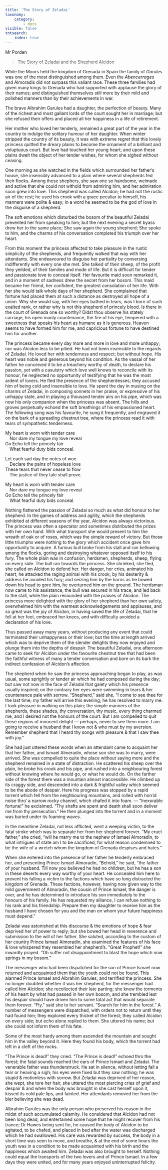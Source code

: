 ```yaml
---
title: 'The Story of Zeladai'
taxonomy:
    category:
        - docs
visible: false
tntsearch:
    index: true
---
```


<div class="author">Mr Porden</div>

> The Story of Zeladai and the Shepherd Alcidon

While the Moors held the kingdom of Grenada in Spain the family of *Garules* was one of the most distinguished among them. Even the *Abencerrages* and Almoradis did not surpass this valiant race. These three families had given many kings to Grenada who had supported with applause the glory of their names; and distinguished themselves still more by their mild and polished manners than by their achievements in war.

The brave Albrahim Garules had a daughter, the perfection of beauty. Many of the richest and most gallant lords of the court sought her in marriage; but she refused their offers and placed all her happiness in a life of retirement.

Her mother who loved her tenderly, remained a great part of the year in the country to indulge the solitary humour of her daughter. When winter stripped the country of its beauty, it was with extreme regret that this lovely princess quitted the dreary plains to become the ornament of a brilliant and voluptuous court. But love had touched her young heart; and upon these plains dwelt the object of her tender wishes, for whom she sighed without ceasing.

One morning as she watched in the fields which surrounded her father’s house, she insensibly advanced to a plain where several shepherds fed their flocks. Among these shephers, she saw one so handsome, welmade and active that she could not withold from admiring him, and her admiration soon grew into love. This shepherd was called Alcidon; he had not the rustic air of the rest; he used his crook with a grace peculiar to himself, his manners were polite & easy; in a word he seemed to be the god of love in the disguise of a shepherd.

The soft emotions which disturbed the bosom of the beautiful Zeladai prevented her from speaking to him; but the next evening a secret byass drew her to the same place; She saw again the young shepherd; She spoke to him, and the charms of his conversation completed his triumph over her heart.

From this moment the princess affected to take pleasure in the rustic simplicity of the shepherds, and frequently walked that way with her attendants. She endeavoured to disguise her partiality by conversing indifferently with every one she met. She talked of their sheep, of the profit they yeilded, of their families and mode of life. But it is difficult for tender and passionate love to conceal itself. Her favourite maid soon remarked it, and in a moment of sadness drew the secret from her bosom. This maid became her friend, her confident, the greatest consolation of her life. With her she would talk whole days of her shepherd. She complained that fortune had placed them at such a distance as destroyed all hope of a union. Why she would say, with her eyes bathed in tears, was I born of such exalted rank, or rather why is not this shepherd of princely blood. Is there in the court of Grenada one so worthy? Didst thou observe his stately carriage, his open manly countenance, the fire of his eye, tempered with a sweetness that speaks his heart as humane as it is generous. Heaven seems to have formed him for me, and capricious fortune to have destined him for another.

The princess became every day  more and more in love and more unhappy; nor was Alcidon less to be pitied. He had not been insensible to the regards of Zeladai. He loved her with tenderness and respect; but without hope. His heart was noble and generous beyond his condition. As the vassal of her father he conceived it to be a treachery worthy of death, to declare his passion, yet with a casuistry which love well knows to reconcile with its honour, he neglected no opportunity of testifying that he was the most ardent of lovers. He fled the presence of the shepherdesses; they accused him of being cold and insensible to love. He spent the day in musing on the charms of Zeladai, in composing sonnets in her praise, or expressive of his unhappy state, and in playing a thousand tender airs on his pipe, which was now his only companion when the princess was absent. The hills and groves perpetually echoed the soft breathings of his empassioned heart. The following song was his favourite, he sung it frequently, and engraved it on the bark of a spreading chestnut tree, where the princess read it with tears of sympathetic tenderness.

My heart is worn with tender care  
&emsp;Nor dare my tongue my love reveal  
Go Echo tell the princely fair  
&emsp;What fearful duty bids conceal.  
		
Let each sad day the notes of woe  
&emsp;Declare the pains of hopeless love  
These tears that never cease to flow  
&emsp;The justice of they tale shall prove.  

My heart is worn with tender care  
&emsp;Nor dare my tongue my love reveal  
Go Echo tell the princely fair  
&emsp;What fearful duty bids conceal.  

Nothing flattered the passion of Zeladai so much as what did honour to her shepherd. In the games of address and agility, which the shepherds exhibited at different seasons of the year, Alcidon was always victorious. The princess was often a spectator and sometimes distributed the prizes with her own hand. With what transport she would present to him the wreath of oak or of roses, which was the simple reward of victory. But those little triumphs were nothing to the glory which accident once gave him opportunity to acquire. A furious bull broke from his stall and ran bellowing among the flocks, goring and destroying whatever opposed itself to his fury. The whole plain was in confusion, herdsmen, shepherds, sheep, flying on every side. The bull ran towards the princess. She shrieked, she fled, she called on Alcidon to defend her. Her danger, her cries, animated his heart; he attacked the raging animal with his crook; by his dexterity & address he avoided his fury; and seizing him by the horns as he bowed down his head to gore him, he overturned him on the ground. The herdsman now came to his assistance, the bull was secured in his trace, and led back to the stall, while the plain resounded with the praises of Alcidon. The princess more delighted with the glory of her shepherd than her own safety, overwhelmed him with the warmest acknowledgements and applauses, and so great was the joy of Alcidon, in having saved the life of Zeladai, that he fell at her feet, embraced her knees, and with difficulty avoided a declaration of his love.

Thus passed away many years, without producing any event that could terminated their unhappyness or their love; but the time at length arrived which was to deprive them of the slender delights they now enjoyed and plunge them into the depths of despair. The beautiful Zeladai, one afternoon came to seek for Alcidon under the favourite chestnut tree that had been the faithful witness of many a tender conversation and bore on its bark the indirect confession of Alcidon’s affection.

The shepherd when he saw the princess approaching began to play, as was usual, some sprightly or tender air which he had composed during the day; but saw not now in the face of Zeladai that gaiety which his presence usually inspired; on the contrary her eyes were swimming in tears & her countenance pale with sorrow. “Shepherd,” said she, “I come to see thee for the last time; my father will arrive this evening; he has resolved to marry me. I took pleasure in walking on this plain; the simple manners of the shepherds, these shades, thy conversation, thy music, every thing charmed me, and I desired not the honours of the court. But I am compelled to quit these regions of innocent delight — perhaps, never to see them more. I am going to receive a husband that I know not & who must by my aversion. Remember shepherd that I heard thy songs with pleasure & that I saw thee with joy.”

She had just uttered these words when an attendant came to acquaint her that her father, and Ismael Almeradin, whose son she was to marry, were arrived. She was compelled to quite the place without saying more and the shepherd remained in a state of distraction. He scattered his sheep over the plain, he broke his crook and his pipe, and rushed into a neighbouring forest without knowing where he would go, or what he would do. On the farther side of the forest there was a mountain almost inaccessible. He climbed up its craggy side, and descended into a dark & frightful valley which seemed to be the abode of despair. Here his progress was stopped by a rapid torrent which fell from the neighbouring mountains, and rolled with horrid noise thro’ a narrow rocky channel, which chafed it into foam. — “Inexorable fortune!” he exclaimed. “Thy shafts are spent and death shall soon deliver me from thy persecution.” He then plunged into the torrent and in a moment was buried under its foaming waves.

In the meantime Zeladai, not less afflicted, went a weeping victim, to the fatal stroke which was to separate her from her shepherd forever. “My cruel father,” she cried, “will he marry me to the nephew of Ismael Almoradin, to what intrigues of state am I to be sacrificed, for what reason condemned to be the wife of a wretch whom the kingdom of Grenada despises and hates.”

When she entered into the presence of her father he tenderly embraced her, and presenting Prince Ismael Almoradin, “Behold,” he said, “the father of your husband. Till now you believed he had no children, but he has a son in these deserts every way worthy of your heart. He concealed him here to prevent his falling a victim to the factions which have so long distracted the kingdom of Grenada. These factions, however, having now given way to the mild government of Almoradin, the cousin of Prince Ismael, the danger is over, and he has determined to introduce his son immediately to the honours of his family. He has requested my alliance, I can refuse nothing to his rank and his friendship. Prepare then my daughter to receive him as the husband I have chosen for you and the man on whom your future happiness must depend.”

Zeladai was astonished at this discourse & the emotions of hope & fear deprived her of power to reply; but she bowed her head in reverence and submission to the will of her father. She saluted, according to the custom of her country Prince Ismael Almoradin, she examined the features of his face & love whispered they resembled her shepherd’s. “Great Prophet!” she inwardly prayed. “Oh suffer not disappointment to blast the hope which now springs in my bosom.”

The messenger who had been dispatched for the son of Prince Ismael now returned and acquainted them that the youth could not be found. This alarmed Prince Ismael and Albrahim Garules; and terrified the princess. She no longer doubted whether it was her shepherd, for the messenger had called him Alcidon; she recollected their late parting; she knew the torments of his heart by what had passed in her own bosom, and she trembled lest his despair should have driven him to some fatal act that would separate them forever. “Fly,” said she to her servant. “Search for him in the forest.” A number of messengers were dispatched, with orders not to return until they had found him; they explored every thicket of the forest; they called Alcidon on every side; but echo alone replied to them. She uttered his name; but she could not inform them of his fate.

Some of the most hardy among them ascended the mountain and sought him in the valley beyond it. Here they found his body, which the torrent had left in a cleft of the rocks.

“The Prince is dead!” they cried. “The Prince is dead!” echoed thro the forest; the fatal sounds reached the ears of Prince Ismael and Zeladai. The venerable father was thunderstruck. He sat in silence, without letting fall a tear or heaving a sigh; his eyes were fixed but they saw nothing; he was stupid & motionless with sorrow. But Zeladai was deprived of her reason, she wept, she tore her hair, she uttered the most piercing cries of grief and despair & and when the body was brought in she cast herself upon it, kissed its cold pale lips, and fainted. Her attendants removed her from the bier believing she was dead.

Albrahim Garules was the only person who preserved his reason in the midst of such accumulated calamity. He considered that Alcidon had not been long dead, and entertained some hope that he might recover from his trance; Dr Hawes being sent for, he caused the body of Alcidon to be agitated, to be chafed, and placed in bed after the water was discharged which he had swallowed. His care was rewarded by success, the body in a short time was seen to move, and breathe, & at the end of some hours the youth was in a condition to be made acquainted with his birth and the happiness which awaited him. Zeladai was also brought to herself. Nothing could equal the transports of the two lovers and of Prince Ismael. In a few days they were united, and for many years enjoyed uninterrupted felicity.